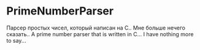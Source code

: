 # PrimeNumberParser
Парсер простых чисел, который написан на C.. Мне больше нечего сказать..
A prime number parser that is written in C... I have nothing more to say...
